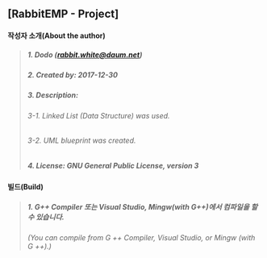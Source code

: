 ## [RabbitEMP - Project]

#### 작성자 소개(About the author)
> ##### 1. Dodo (rabbit.white@daum.net)
> ##### 2. Created by: 2017-12-30
> ##### 3. Description: 
> ###### 3-1. Linked List (Data Structure) was used.
> ###### 3-2. UML blueprint was created.
> ##### 4. License: GNU General Public License, version 3

#### 빌드(Build)
> ##### 1. G++ Compiler 또는 Visual Studio, Mingw(with G++)에서 컴파일을 할 수 있습니다.
> ###### (You can compile from G ++ Compiler, Visual Studio, or Mingw (with G ++).)
